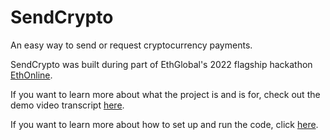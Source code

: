 # SendCrypto
An easy way to send or request cryptocurrency payments.

SendCrypto was built during part of EthGlobal's 2022 flagship hackathon [EthOnline](https://online.ethglobal.com/).  

If you want to learn more about what the project is and is for, check out the demo video transcript [here](/docs/demoScript.md).

If you want to learn more about how to set up and run the code, click [here](/docs/howToRun.md).
